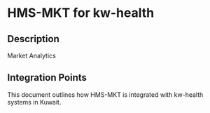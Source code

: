 # HMS-MKT for kw-health

## Description

Market Analytics

## Integration Points

This document outlines how HMS-MKT is integrated with kw-health systems in Kuwait.
